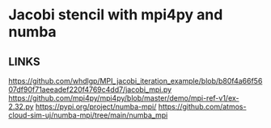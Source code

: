 # Jacobi stencil with mpi4py and numba

## LINKS

https://github.com/whdlgp/MPI_jacobi_iteration_example/blob/b80f4a66f5607df90f71aeeadef220f4769c4dd7/jacobi_mpi.py
https://github.com/mpi4py/mpi4py/blob/master/demo/mpi-ref-v1/ex-2.32.py
https://pypi.org/project/numba-mpi/
https://github.com/atmos-cloud-sim-uj/numba-mpi/tree/main/numba_mpi
